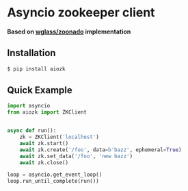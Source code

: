 # Asyncio zookeeper client

**Based on [wglass/zoonado](https://github.com/wglass/zoonado/tree/master/zoonado) implementation**

## Installation

```bash
$ pip install aiozk
```


## Quick Example

```python
import asyncio
from aiozk import ZKClient


async def run():
    zk = ZKClient('localhost')
    await zk.start()
    await zk.create('/foo', data=b'bazz', ephemeral=True)
    await zk.set_data('/foo', 'new bazz')
    await zk.close()

loop = asyncio.get_event_loop()
loop.run_until_complete(run())
```
